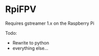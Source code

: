 RpiFPV
======

Requires gstreamer 1.x on the Raspberry Pi

Todo:
- Rewrite to python
- everything else...
